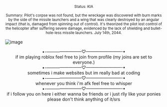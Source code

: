<p align="center">
<small>Status: KIA
<p align="center">  
Summary: Pilot's corpse was not found, but the wreckage was discovered with burn marks by the side of the missile launchers and a wing that was clearly destroyed by an angular impact (that is, damaged from spinning out of control). It's theorized the pilot lost control of the helicopter after suffering severe damage, evidenced by the lack of shielding and bullet-hole-less missile launchers. July 14th, 2044.</small>

![image](https://github.com/user-attachments/assets/cfea6266-ea81-42c8-aca7-180d6f9b6a31)

<p align="center">  
•-————————♡————————-•
<br>
if im playing roblox feel free to join from profile (my joins are set to everyone.)
<br>
•-————————♡————————-•
<br>
sometimes i make websites but im really bad at coding
<br>
•-————————♡————————-•
<br>
whenever you think i'm afk feel free to whisper
<br>
•-————————♡————————-•
<br>
if i follow you on here i either wanna be friends or i just rlly like your ponies please don't think anything of it/srs
<br>
